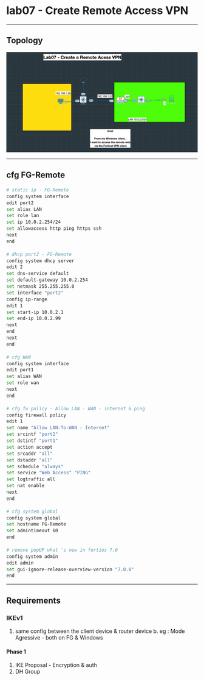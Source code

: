 # lab07 - Create Remote Access VPN

---

## Topology
<img src="https://raw.githubusercontent.com/pc-aide/FCA/refs/heads/main/eve-ng/lab07%20-%20Create%20Remote%20Access%20VPN/Lab07%20-%20Create%20Remote%20Access%20VPN.png">

---

## cfg FG-Remote
````sh
# static ip - FG-Remote
config system interface
edit port2
set alias LAN
set role lan
set ip 10.0.2.254/24
set allowaccess http ping https ssh
next
end

# dhcp port2 - FG-Remote
config system dhcp server
edit 2
set dns-service default
set default-gateway 10.0.2.254
set netmask 255.255.255.0
set interface "port2"
config ip-range
edit 1
set start-ip 10.0.2.1
set end-ip 10.0.2.99
next
end
next
end

# cfg WAN
config system interface
edit port1
set alias WAN
set role wan
next
end

# cfg fw policy - Allow LAN - WAN - internet & ping
config firewall policy
edit 1
set name "Allow LAN-To-WAN - Internet"
set srcintf "port2"
set dstintf "port1"
set action accept
set srcaddr "all"
set dstaddr "all"
set schedule "always"
set service "Web Access" "PING"
set logtraffic all
set nat enable
next
end

# cfg system global
config system global
set hostname FG-Remote
set admintimeout 60
end

# remove popUP what 's new in fortios 7.0
config system admin
edit admin
set gui-ignore-release-overview-version "7.0.0"
end
````

---

## Requirements
### IKEv1
1. same config between the client device & router device
   b. eg : Mode Agressive - both on FG & Windows

#### Phase 1
1. IKE Proposal - Encryption & auth
2. DH Group
